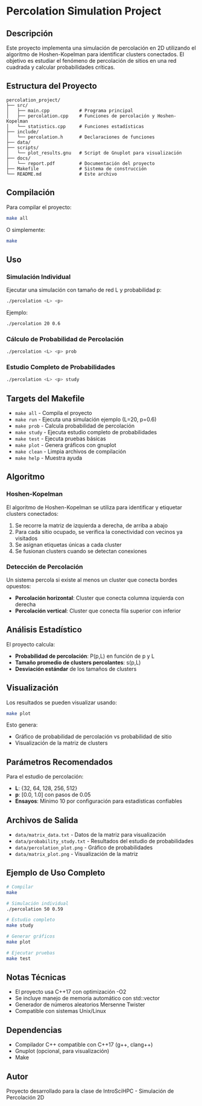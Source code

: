# Percolation Simulation Project

## Descripción

Este proyecto implementa una simulación de percolación en 2D utilizando el algoritmo de Hoshen-Kopelman para identificar clusters conectados. El objetivo es estudiar el fenómeno de percolación de sitios en una red cuadrada y calcular probabilidades críticas.

## Estructura del Proyecto

```
percolation_project/
├── src/
│   ├── main.cpp           # Programa principal
│   ├── percolation.cpp    # Funciones de percolación y Hoshen-Kopelman
│   └── statistics.cpp     # Funciones estadísticas
├── include/
│   └── percolation.h      # Declaraciones de funciones
├── data/
├── scripts/
│   └── plot_results.gnu   # Script de Gnuplot para visualización
├── docs/
│   └── report.pdf         # Documentación del proyecto
├── Makefile               # Sistema de construcción
└── README.md              # Este archivo
```

## Compilación

Para compilar el proyecto:

```bash
make all
```

O simplemente:

```bash
make
```

## Uso

### Simulación Individual

Ejecutar una simulación con tamaño de red L y probabilidad p:

```bash
./percolation <L> <p>
```

Ejemplo:
```bash
./percolation 20 0.6
```

### Cálculo de Probabilidad de Percolación

```bash
./percolation <L> <p> prob
```

### Estudio Completo de Probabilidades

```bash
./percolation <L> <p> study
```

## Targets del Makefile

- `make all` - Compila el proyecto
- `make run` - Ejecuta una simulación ejemplo (L=20, p=0.6)
- `make prob` - Calcula probabilidad de percolación
- `make study` - Ejecuta estudio completo de probabilidades
- `make test` - Ejecuta pruebas básicas
- `make plot` - Genera gráficos con gnuplot
- `make clean` - Limpia archivos de compilación
- `make help` - Muestra ayuda

## Algoritmo

### Hoshen-Kopelman

El algoritmo de Hoshen-Kopelman se utiliza para identificar y etiquetar clusters conectados:

1. Se recorre la matriz de izquierda a derecha, de arriba a abajo
2. Para cada sitio ocupado, se verifica la conectividad con vecinos ya visitados
3. Se asignan etiquetas únicas a cada cluster
4. Se fusionan clusters cuando se detectan conexiones

### Detección de Percolación

Un sistema percola si existe al menos un cluster que conecta bordes opuestos:
- **Percolación horizontal**: Cluster que conecta columna izquierda con derecha
- **Percolación vertical**: Cluster que conecta fila superior con inferior

## Análisis Estadístico

El proyecto calcula:

- **Probabilidad de percolación**: P(p,L) en función de p y L
- **Tamaño promedio de clusters percolantes**: s(p,L)
- **Desviación estándar** de los tamaños de clusters

## Visualización

Los resultados se pueden visualizar usando:

```bash
make plot
```

Esto genera:
- Gráfico de probabilidad de percolación vs probabilidad de sitio
- Visualización de la matriz de clusters

## Parámetros Recomendados

Para el estudio de percolación:
- **L**: {32, 64, 128, 256, 512}
- **p**: [0.0, 1.0] con pasos de 0.05
- **Ensayos**: Mínimo 10 por configuración para estadísticas confiables

## Archivos de Salida

- `data/matrix_data.txt` - Datos de la matriz para visualización
- `data/probability_study.txt` - Resultados del estudio de probabilidades
- `data/percolation_plot.png` - Gráfico de probabilidades
- `data/matrix_plot.png` - Visualización de la matriz

## Ejemplo de Uso Completo

```bash
# Compilar
make

# Simulación individual
./percolation 50 0.59

# Estudio completo
make study

# Generar gráficos
make plot

# Ejecutar pruebas
make test
```

## Notas Técnicas

- El proyecto usa C++17 con optimización -O2
- Se incluye manejo de memoria automático con std::vector
- Generador de números aleatorios Mersenne Twister
- Compatible con sistemas Unix/Linux

## Dependencias

- Compilador C++ compatible con C++17 (g++, clang++)
- Gnuplot (opcional, para visualización)
- Make

## Autor

Proyecto desarrollado para la clase de IntroSciHPC - Simulación de Percolación 2D